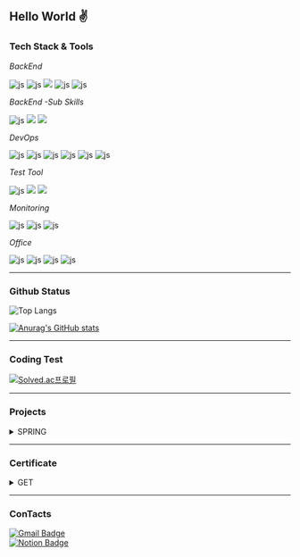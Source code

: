 

## Hello World :v:


### Tech Stack & Tools
*BackEnd*

![js](https://img.shields.io/badge/Java-ED8B00?style=for-the-badge&logo=openjdk&logoColor=white)
![js](https://img.shields.io/badge/Spring-6DB33F?style=for-the-badge&logo=spring&logoColor=white)
<img src="https://img.shields.io/badge/Springboot-6DB33F?style=for-the-badge&logo=springboot&logoColor=white">
![js](https://img.shields.io/badge/MySQL-00000F?style=for-the-badge&logo=mysql&logoColor=white)
![js](https://img.shields.io/badge/PostgreSQL-4169E1?style=for-the-badge&logo=PostgreSQL&logoColor=white)

*BackEnd -Sub Skills*

![js](https://img.shields.io/badge/redis-%23DD0031.svg?&style=for-the-badge&logo=redis&logoColor=white)
<img src="https://img.shields.io/badge/apache kafka-231F20?style=for-the-badge&logo=apache kafka&logoColor=white">
<img src="https://img.shields.io/badge/Elastic Stack-005571?style=for-the-badge&logo=Elastic Stack&logoColor=white">

*DevOps*

![js](https://img.shields.io/badge/GitHub-100000?style=for-the-badge&logo=github&logoColor=white)
![js](https://img.shields.io/badge/GitHub_Actions-2088FF?style=for-the-badge&logo=github-actions&logoColor=white)
![js](https://img.shields.io/badge/Amazon_AWS-232F3E?style=for-the-badge&logo=amazon-aws&logoColor=white)
![js](https://img.shields.io/badge/docker-%230db7ed.svg?style=for-the-badge&logo=docker&logoColor=white)
![js](https://img.shields.io/badge/docker--compose-2496ED?style=for-the-badge&logo=docker&logoColor=white)
![js](https://img.shields.io/badge/jenkins-D24939?style=for-the-badge&logo=jenkins&logoColor=white)


*Test Tool*

![js](https://img.shields.io/badge/Postman-FF6C37?style=for-the-badge&logo=postman&logoColor=white)
<img src="https://img.shields.io/badge/junit5-25A162?style=for-the-badge&logo=junit5&logoColor=white">
<img src="https://img.shields.io/badge/apache jmeter-D22128?style=for-the-badge&logo=apache jmeter&logoColor=white">

*Monitoring*

![js](https://img.shields.io/badge/prometheus-E6522C?style=for-the-badge&logo=prometheus&logoColor=white)
![js](https://img.shields.io/badge/grafana-F46800?style=for-the-badge&logo=grafana&logoColor=white)
![js](https://img.shields.io/badge/zipkin-00000F?style=for-the-badge&logo=zipkin&logoColor=white)


*Office*

![js](https://img.shields.io/badge/Notion-000000?style=for-the-badge&logo=notion&logoColor=white)
![js](https://img.shields.io/badge/Slack-4A154B?style=for-the-badge&logo=slack&logoColor=white)
![js](https://img.shields.io/badge/Discord-7289DA?style=for-the-badge&logo=discord&logoColor=white)
![js](https://img.shields.io/badge/Zoom-2D8CFF?style=for-the-badge&logo=zoom&logoColor=white)

---

### Github Status 

![Top Langs](https://github-readme-stats.vercel.app/api/top-langs/?username=InHeeS&layout=compact)


[![Anurag's GitHub stats](https://github-readme-stats.vercel.app/api?username=InHeeS)](https://github.com/anuraghazra/github-readme-stats)

---

### Coding Test 
[![Solved.ac프로필](http://mazassumnida.wtf/api/v2/generate_badge?boj=whdlsgml1599)](https://solved.ac/whdlsgml1599)

---

### Projects

<details>
  <summary>SPRING</summary>

  | Project Name | Description | Duration | Year | status | 
  | ---- | ---- | ---- | ---- | --- |
  | Ali Express | B2C 기반 축소 이커머스 웹 서비스 | 2주 | 2023 | 완료 |
  | Flash Frenzy | 1000만 건의 데이터를 신속하게 검색 및 정확한 주문 처리를 제공하는 이커머스 플랫폼 서비스 | 6주 | 2023 | 완료 |
  | 2024_CAPSTONE | CCTV 교통사고 탐지 및 응급구조 자동화 시스템 서비스  | 8주 | 2024 | 완료 |
  | BUSINESS-AI-24 | 배달 및 포장 음식 주문 관리 플랫폼 개발 | 2주 | 2024 | 완료 |
  | HUB AI SERVICE | 문류 관리 및 배송 시스템을 위한 MSA 기반 플랫폼 개발 | 2주 | 2024 | 완료 |
  | Trading Trends | MSA를 기반으로 한 국내 시장 주식 코인 거래자 들을 위한 인사이트를 주는 시스템 입니다. | 5주 | 2024 | 진행중 |

</details>

---

### Certificate 

<details>
  <summary>GET</summary>

  | Category | Issuing Organization | Certificate | Issued Year |
  | ---- | ---- | ---- | ---- |
  | IT | Amazon Web Services (AWS) | AWS Certified Cloud Practitioner | 2024 |
  |  | Amazon Web Services (AWS) | AWS Certified Solutions Architect - Associate | 2024 |
  |  | 한국데이터산업진흥원 (Korea Data Agency)| SQL 개발자(SQLD) | 2024 |
  |  | 한국산업인력공단 (Human Resources Development Service of Korea, HRD Korea) | 정보 처리 기사 | 2024 |

</details>

---

### ConTacts
[![Gmail Badge](https://img.shields.io/badge/Gmail-d14836?style=flat-square&logo=Gmail&logoColor=white&link=mailto:whdlsgml1599@gmail.com)](mailto:whdlsgml1599@gmail.com)	
[![Notion Badge](https://img.shields.io/badge/Notion-Learning%20Summary-000000?style=flat-square&logo=Notion&logoColor=white)](https://horse-giver-fbd.notion.site/Learning-Summary-1fd2ebde9ffc8073a156c1c3446db4bf?pvs=4)


<!--
**InHeeS/InHeeS** is a ✨ _special_ ✨ repository because its `README.md` (this file) appears on your GitHub profile.
---


Here are some ideas to get you started:

- 🔭 I’m currently working on ...
- 🌱 I’m currently learning ...
- 👯 I’m looking to collaborate on ...
- 🤔 I’m looking for help with ...
- 💬 Ask me about ...
- 📫 How to reach me: ...
- 😄 Pronouns: ...
- ⚡ Fun fact: ...
-->
